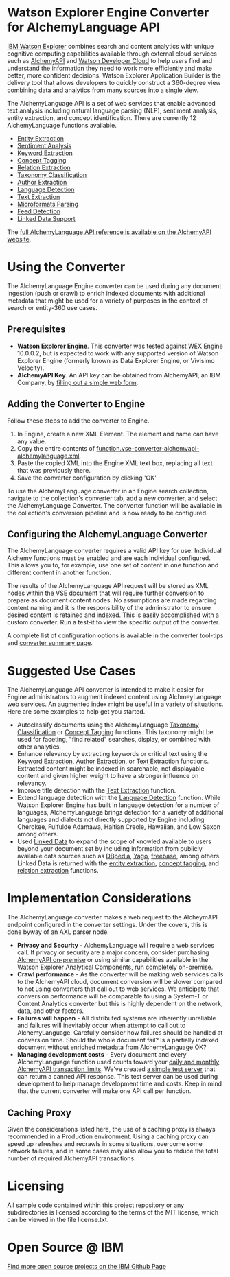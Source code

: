 # Watson Explorer Engine Converter for AlchemyLanguage API

[IBM Watson Explorer](http://www.ibm.com/smarterplanet/us/en/ibmwatson/explorer.html) combines search and content analytics with unique cognitive computing capabilities available through external cloud services such as [AlchemyAPI](http://www.alchemyapi.com/) and [Watson Developer Cloud](http://www.ibm.com/smarterplanet/us/en/ibmwatson/developercloud/) to help users find and understand the information they need to work more efficiently and make better, more confident decisions.  Watson Explorer Application Builder is the delivery tool that allows developers to quickly construct a 360-degree view combining data and analytics from many sources into a single view.

The AlchemyLanguage API is a set of web services that enable advanced text analysis including natural language parsing (NLP), sentiment analysis, entity extraction, and concept identification.  There are currently 12 AlchemyLanguage functions available.

* [Entity Extraction](http://www.alchemyapi.com/products/alchemylanguage/entity-extraction)
* [Sentiment Analysis](http://www.alchemyapi.com/products/alchemylanguage/sentiment-analysis)
* [Keyword Extraction](http://www.alchemyapi.com/products/alchemylanguage/keyword-extraction)
* [Concept Tagging](http://www.alchemyapi.com/products/alchemylanguage/concept-tagging)
* [Relation Extraction](http://www.alchemyapi.com/products/alchemylanguage/relation-extraction)
* [Taxonomy Classification](http://www.alchemyapi.com/products/alchemylanguage/taxonomy)
* [Author Extraction](http://www.alchemyapi.com/products/alchemylanguage/author-extraction)
* [Language Detection](http://www.alchemyapi.com/products/alchemylanguage/language-detection)
* [Text Extraction](http://www.alchemyapi.com/products/alchemylanguage/text-extraction)
* [Microformats Parsing](http://www.alchemyapi.com/products/alchemylanguage/microformats-parsing)
* [Feed Detection](http://www.alchemyapi.com/products/alchemylanguage/feed-detection)
* [Linked Data Support](http://www.alchemyapi.com/products/alchemylanguage/linked-data)

The [full AlchemyLanguage API reference is available on the AlchemyAPI website](http://www.alchemyapi.com/api).


# Using the Converter

The AlchemyLanguage Engine converter can be used during any document ingestion (push or crawl) to enrich indexed documents with additional metadata that might be used for a variety of purposes in the context of search or entity-360 use cases.

## Prerequisites

- **Watson Explorer Engine**.  This converter was tested against WEX Engine 10.0.0.2, but is expected to work with any supported version of Watson Explorer Engine (formerly known as Data Explorer Engine, or Vivisimo Velocity).
- **AlchemyAPI Key**.  An API key can be obtained from AlchemyAPI, an IBM Company, by [filling out a simple web form](http://www.alchemyapi.com/api/register.html).


## Adding the Converter to Engine

Follow these steps to add the converter to Engine.

1. In Engine, create a new XML Element.  The element and name can have any value.
2. Copy the entire contents of [function.vse-converter-alchemyapi-alchemylanguage.xml](/engine/function.vse-converter-alchemyapi-alchemylanguage.xml).
3. Paste the copied XML into the Engine XML text box, replacing all text that was previously there.
4. Save the converter configuration by clicking 'OK'

To use the AlchemyLanguage converter in an Engine search collection, navigate to the collection's converter tab, add a new converter, and select the AlchemyLanguage Converter.  The converter function will be available in the collection's conversion pipeline and is now ready to be configured.

## Configuring the AlchemyLanguage Converter

The AlchemyLanguage converter requires a valid API key for use.  Individual Alchemy functions must be enabled and are each individual configured.  This allows you to, for example, use one set of content in one function and different content in another function.

The results of the AlchemyLanguage API request will be stored as XML nodes within the VSE document that will require further conversion to prepare as document content nodes.  No assumptions are made regarding content naming and it is the responsibility of the administrator to ensure desired content is retained and indexed.  This is easily accomplished with a custom converter.  Run a test-it to view the specific output of the converter.

A complete list of configuration options is available in the converter tool-tips and [converter summary page](/engine/alchemylanguage-converter-summary.md).

# Suggested Use Cases

The AlchemyLanguage API converter is intended to make it easier for Engine administrators to augment indexed content using AlchmeyLanguage web services.  An augmented index might be useful in a variety of situations.  Here are some examples to help get you started.

- Autoclassify documents using the AlchemyLanguage [Taxonomy Classification](http://www.alchemyapi.com/products/alchemylanguage/taxonomy) or [Concept Tagging](http://www.alchemyapi.com/products/alchemylanguage/concept-tagging) functions.  This taxonomy might be used for faceting, "find related" searches, display, or combined with other analytics.
- Enhance relevancy by extracting keywords or critical text using the [Keyword Extraction](http://www.alchemyapi.com/products/alchemylanguage/keyword-extraction), [Author Extraction](http://www.alchemyapi.com/products/alchemylanguage/author-extraction), or [Text Extraction](http://www.alchemyapi.com/products/alchemylanguage/text-extraction) functions.  Extracted content might be indexed in searchable, not displayable content and given higher weight to have a stronger influence on relevancy.
- Improve title detection with the [Text Extraction](http://www.alchemyapi.com/products/alchemylanguage/text-extraction) function.
- Extend language detection with the [Language Detection](http://www.alchemyapi.com/products/alchemylanguage/language-detection) function.  While Watson Explorer Engine has built in language detection for a number of languages, AlchemyLanguage brings detection for a variety of additional languages and dialects not directly supported by Engine including Cherokee, Fulfulde Adamawa, Haitian Creole, Hawaiian, and Low Saxon among others.
- Used [Linked Data](http://www.alchemyapi.com/products/alchemylanguage/linked-data) to expand the scope of knowled available to users beyond your document set by including information from publicly available data sources such as [DBpedia](http://wiki.dbpedia.org/), [Yago](http://www.mpi-inf.mpg.de/departments/databases-and-information-systems/research/yago-naga/yago/), [freebase](http://www.freebase.com/), among others.  Linked Data is returned with the [entity extraction](http://www.alchemyapi.com/products/alchemylanguage/entity-extraction), [concept tagging](http://www.alchemyapi.com/products/alchemylanguage/concept-tagging), and [relation extraction](http://www.alchemyapi.com/products/alchemylanguage/relation-extraction) functions.


# Implementation Considerations
The AlchemyLanguage converter makes a web request to the AlcheymAPI endpoint configured in the converter settings.  Under the covers, this is done byway of an AXL parser node.

- **Privacy and Security** - AlchemyLanguage will require a web services call. If privacy or security are a major concern, consider purchasing [AlchemyAPI on-premise](http://www.alchemyapi.com/products/products-overview) or using similar capabilities available in the Watson Explorer Analytical Components, run completely on-premise.
- **Crawl performance** - As the converter will be making web services calls to the AlchemyAPI cloud, document conversion will be slower compared to not using converters that call out to web services.  We anticipate that conversion performance will be comparable to using a System-T or Content Analytics converter but this is highly dependent on the network, data, and other factors.
- **Failures will happen** - All distributed systems are inherently unreliable and failures will inevitably occur when attempt to call out to AlchemyLanguage.  Carefully consider how failures should be handled at conversion time. Should the whole document fail? Is a partially indexed document without enriched metadata from AlchemyLanguage OK?
- **Managing development costs** - Every document and every AlchemyLanguage function used counts toward your [daily and monthly AlchemyAPI transaction limits](http://www.alchemyapi.com/products/pricing/alchemylanguage). We've created [a simple test server](/test/mock-server) that can return a canned API response.  This test server can be used during development to help manage development time and costs. Keep in mind that the current converter will make one API call per function.

## Caching Proxy
Given the considerations listed here, the use of a caching proxy is always recommended in a Production environment.  Using a caching proxy can speed up refreshes and recrawls in some situations, overcome some network failures, and in some cases may also allow you to reduce the total number of required AlchemyAPI transactions.


# Licensing
All sample code contained within this project repository or any subdirectories is licensed according to the terms of the MIT license, which can be viewed in the file license.txt.


# Open Source @ IBM
[Find more open source projects on the IBM Github Page](http://ibm.github.io/)
